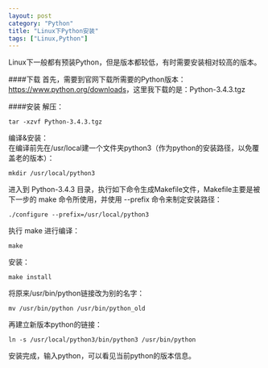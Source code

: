 ```yaml
---
layout: post
category: "Python"
title: "Linux下Python安装"
tags: ["Linux,Python"]
---
```


Linux下一般都有预装Python，但是版本都较低，有时需要安装相对较高的版本。  

####下载
首先，需要到官网下载所需要的Python版本：<https://www.python.org/downloads>，这里我下载的是：Python-3.4.3.tgz  

####安装
解压：  

    tar -xzvf Python-3.4.3.tgz  

编译&安装：  
  在编译前先在/usr/local建一个文件夹python3（作为python的安装路径，以免覆盖老的版本）：  

    mkdir /usr/local/python3  

  进入到 Python-3.4.3 目录，执行如下命令生成Makefile文件，Makefile主要是被下一步的 make 命令所使用，并使用 --prefix 命令来制定安装路径：  

    ./configure --prefix=/usr/local/python3  

  执行 make 进行编译：  

    make  

  安装：  

    make install  

  将原来/usr/bin/python链接改为别的名字：  

    mv /usr/bin/python /usr/bin/python_old  

  再建立新版本python的链接：  

    ln -s /usr/local/python3/bin/python3 /usr/bin/python  

安装完成，输入python，可以看见当前python的版本信息。  
